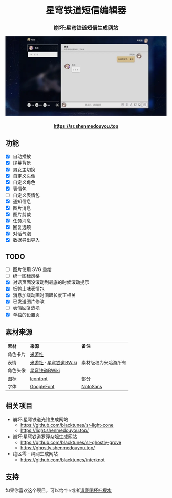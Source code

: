 <h1 align="center">星穹铁道短信编辑器</h1>
<h3 align="center">崩坏:星穹铁道短信生成网站</h3>

![预览图](public/preview.webp)

<h4 align="center">
  <a href="https://sr.shenmedouyou.top">https://sr.shenmedouyou.top</a>
</h4>

## 功能

- [x] 自动播放
- [x] 绿幕背景
- [x] 男女主切换
- [x] 自定义头像
- [x] 自定义角色
- [x] 表情包
- [ ] 自定义表情包
- [x] 通知信息
- [x] 图片消息
- [x] 图片剪裁
- [x] 任务消息
- [x] 回复选项
- [x] 对话气泡
- [x] 数据导出导入

## TODO

- [ ] 图片使用 SVG 重绘
- [ ] 统一图标风格
- [x] 对话页面没滚动到最底的时候滚动提示
- [x] 板鸭土味表情包
- [x] 消息加载动画时间跟长度正相关
- [x] 已发送图片修改
- [ ] 表情回复选项
- [x] 单独的设置页

## 素材来源

<table>
  <tr>
    <td>
      <b>素材</b>
    </td>
    <td>
      <b>来源</b>
    </td>
    <td><b>备注</b></td>
  </tr>
  <tr>
    <td>角色卡片</td>
    <td>
      <a href="https://www.miyoushe.com/sr/">米游社</a>
    </td>
    <td rowspan="3">素材版权为米哈游所有</td>
  </tr>
  <tr>
    <td>表情</td>
    <td>
      <a href="https://www.miyoushe.com/sr/">米游社</a> ·
      <a href="https://wiki.biligame.com/sr/">星穹铁道BWiki</a>
    </td>
  </tr>
  <tr>
    <td>角色头像</td>
    <td><a href="https://wiki.biligame.com/sr/">星穹铁道BWiki</a></td>
  </tr>
  <tr>
    <td>图标</td>
    <td>
      <a href="https://www.iconfont.cn/">Iconfont</a>
    </td>
    <td>部分</td>
  </tr>
  <tr>
    <td>字体</td>
    <td>
      <a href="https://fonts.google.com/">GoogleFont</a>
    </td>
    <td>
      <a href="https://fonts.google.com/noto/specimen/Noto+Sans+SC">NotoSans</a>
    </td>
  </tr>
</table>

## 相关项目
- 崩坏:星穹铁道光锥生成网站
  - https://github.com/blacktunes/sr-light-cone
  - https://light.shenmedouyou.top/
- 崩坏:星穹铁道罗浮杂俎生成网站
  - https://github.com/blacktunes/sr-ghostly-grove
  - https://ghostly.shenmedouyou.top/
- 绝区零 - 绳网生成网站
  - https://github.com/blacktunes/interknot

## 支持
如果你喜欢这个项目，可以给个⭐️或者[请我喝杯柠檬水](https://afdian.net/a/blacktune)
